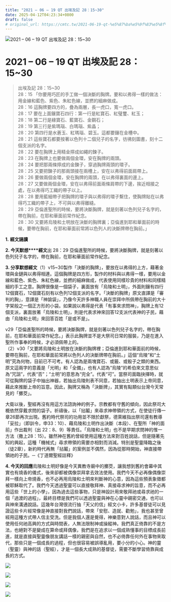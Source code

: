 ```yaml
---
title: "2021 – 06 – 19 QT 出埃及記 28：15~30"
date: 2025-04-12T04:23:34+0800
draft: false
# original_url: https://cmtc.tw/2021-06-19-qt-%e5%87%ba%e5%9f%83%e5%8f%8a%e8%a8%98-28%ef%bc%9a1530
---
```


![2021 – 06 – 19 QT 出埃及記 28：15~30](/images/qt.jpg   "2021 – 06 – 19 QT 出埃及記 28：15~30")

# 2021 – 06 – 19 QT 出埃及記 28：15~30

> 出埃及記 28：15~30  
> 28：15 「你要用巧匠的手工做一個決斷的胸牌。要和以弗得一樣的做法：用金線和藍色、紫色、朱紅色線，並撚的細麻做成。  
> 28：16 這胸牌要四方的，疊為兩層，長一虎口，寬一虎口。  
> 28：17 要在上面鑲寶石四行：第一行是紅寶石、紅璧璽、紅玉；  
> 28：18 第二行是綠寶石、藍寶石、金鋼石；  
> 28：19 第三行是紫瑪瑙、白瑪瑙、紫晶；  
> 28：20 第四行是水蒼玉、紅瑪瑙、碧玉。這都要鑲在金槽中。  
> 28：21 這些寶石都要按著以色列十二個兒子的名字，彷彿刻圖書，刻十二個支派的名字。  
> 28：22 要在胸牌上用精金擰成如繩的鍊子。  
> 28：23 在胸牌上也要做兩個金環，安在胸牌的兩頭。  
> 28：24 要把那兩條擰成的金鍊子，穿過胸牌兩頭的環子。  
> 28：25 又要把鍊子的那兩頭接在兩槽上，安在以弗得前面肩帶上。  
> 28：26 要做兩個金環，安在胸牌的兩頭，在以弗得裏面的邊上。  
> 28：27 又要做兩個金環，安在以弗得前面兩條肩帶的下邊，挨近相接之處，在以弗得巧工織的帶子以上。  
> 28：28 要用藍細帶子把胸牌的環子與以弗得的環子繫住，使胸牌貼在以弗得巧工織的帶子上，不可與以弗得離縫。  
> 28：29 亞倫進聖所的時候，要將決斷胸牌，就是刻著以色列兒子名字的，帶在胸前，在耶和華面前常作紀念。  
> 28：30 又要將烏陵和土明放在決斷的胸牌裏；亞倫進到耶和華面前的時候，要帶在胸前，在耶和華面前常將以色列人的決斷牌帶在胸前。」

**1.** **經文誦讀**

**2. 今天默想****經文**出 28：29 亞倫進聖所的時候，要將決斷胸牌，就是刻著以色列兒子名字的，帶在胸前，在耶和華面前常作紀念。

**3. 分享默想經文**（1）v15~30製作「決斷的胸牌」，要放在以弗得的上方，藉著金環與金鏈與以弗得相連。這個胸牌是四方形，製作的材料與以弗得一樣，要用以金線和藍色、紫色、朱紅色線，並撚的細麻做成，代表使用同樣珍貴的材料和同樣精細的手工之意。胸牌很像是一個袋子，裏面放有「烏陵和土明」，外面則鑲有四行12個寶石，12個寶石刻有以色列12個支派的名字。「決斷的胸牌」原文直譯是「審判的胸」，意譯是「神諭袋」，乃像今天許多神職人員在崇拜中所佩帶在胸前的大十字架般之一個正方形的小袋。如果說以弗得是代表「有事來求問神」，胸牌上有12個支派，裏面放著「烏陵和土明」，則是代表求神來回答12支派代表神的子民，藉由「烏陵和土明」來回答百姓「是或不是」。

v29「亞倫進聖所的時候，要將決斷胸牌，就是刻著以色列兒子名字的，帶在胸前，在耶和華面前常作紀念。」表示此胸牌並不是大祭司日常的服裝，乃是在進入聖所作事奉的時候，才必須佩帶上的。  
（2）v30「又要將烏陵和土明放在決斷的胸牌裡；亞倫進到耶和華面前的時候，要帶在胸前，在耶和華面前常將以色列人的決斷牌帶在胸前。」這個“烏陵”和“土明”究為何物，目前已不可考。有人認為是兩塊寶石、或籤、或骰子之類的東西。原文這兩字的意義是「光明」和「全備」，也有人認為“烏陵”的希伯來文意思似為“咒詛”，代表“否”；“土明”的意思為“完全”。代表“可”。當祭司面臨抉擇時，就可從胸牌的袋子中抽出神器，若抽出烏陵則表不同意，若抽出土明表示上帝同意，藉此來推斷上帝的旨意。因此，胸牌又稱為「決斷牌」，其實有點類似台灣今天常見的「擲茭」。

大衛以後，聖經再沒有用這方法諮詢神的例子。宗教都有守舊的傾向，因此祭司大概依然穿戴求問的袋子。祈禱後，以「拈鬮」來尋求神帶領的方式，在使徒行傳一章26節再次出現。舊約時代祭司的功用並不限於獻祭，德萊維指出祭司還有教導「妥拉」（即訓令，申33：10）、藉烏陵和土明作出決斷（本段）、在聖所「神的面前」作出裁判（出 22：8、9）等責任。「烏陵和土明」也不是早期求問神的惟一方法（撒上28：15）。雖然神在舊約曾經使用這種方法來對百姓說話，但是隨著先知的興起，這種「機械式」尋求帶領的需要亦相對而消減。特別是聖靈降臨之後（徒2章），新約時代再無「拈鬮」的案例並不偶然，因為從那時開始，神直接帶領祂的子民。─《丁道爾聖經註釋》

**4. 今天的回應**烏陵和土明好像是今天異教寺廟中的擲茭，讓我想到舊約會幕中其實也有燒香的儀式，後來卻都被偶像崇拜拿去效法使用。我們今天不必再像偶像崇拜一樣向上帝燒香，也不必再用烏陵和土明來判斷神的心意，因為這些預表象徵都被耶穌取代了。我們今天透過聖靈可以直接敬拜神、真接尋求神的旨意，而不必再用這些「世上的小學」，因為過去這些事物，只是神設計用來敬拜祂或尋求祂的一個「過渡的過程」，最終目標是我們可以透過聖靈與神在心靈中親密交通，也可以與神來溝通說話。這幾年台灣很流行抽「天父的信」經文小卡，許多基督徒可以見證這些卡片經常像是神直接對我們說話，帶來「安慰、造就、勸勉」，我也甚至曾經用這種方式帶人信主受洗。但是我個人還是覺得，神樂意對人說話，而且神可以使用任何祂高興的方式與時間表，人無法限制神或操縱神。我們真正倚靠的不是方法，也絕對不是變成在算命或拜偶像，我們是在追求以一個成熟懂事的目標成長前進，就是直接與聖靈像朋友講話一樣的親密與自然，也不必倚靠任何外在事物來取代，那些只是一個成長的過程，但也很容易被誤導亂用，要小分的小心。神的靈（聖靈）與神的話（聖經），才是一個長大成熟的基督徒，需要不斷學習倚靠與成長的方式。

![](/images/202106201.jpg)

![](/images/202106202.jpg)

![](/images/202106203.jpg)

![](/images/202106204.jpg)